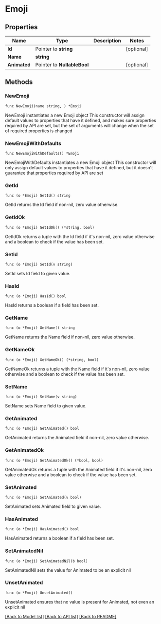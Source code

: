 # Emoji

## Properties

Name | Type | Description | Notes
------------ | ------------- | ------------- | -------------
**Id** | Pointer to **string** |  | [optional] 
**Name** | **string** |  | 
**Animated** | Pointer to **NullableBool** |  | [optional] 

## Methods

### NewEmoji

`func NewEmoji(name string, ) *Emoji`

NewEmoji instantiates a new Emoji object
This constructor will assign default values to properties that have it defined,
and makes sure properties required by API are set, but the set of arguments
will change when the set of required properties is changed

### NewEmojiWithDefaults

`func NewEmojiWithDefaults() *Emoji`

NewEmojiWithDefaults instantiates a new Emoji object
This constructor will only assign default values to properties that have it defined,
but it doesn't guarantee that properties required by API are set

### GetId

`func (o *Emoji) GetId() string`

GetId returns the Id field if non-nil, zero value otherwise.

### GetIdOk

`func (o *Emoji) GetIdOk() (*string, bool)`

GetIdOk returns a tuple with the Id field if it's non-nil, zero value otherwise
and a boolean to check if the value has been set.

### SetId

`func (o *Emoji) SetId(v string)`

SetId sets Id field to given value.

### HasId

`func (o *Emoji) HasId() bool`

HasId returns a boolean if a field has been set.

### GetName

`func (o *Emoji) GetName() string`

GetName returns the Name field if non-nil, zero value otherwise.

### GetNameOk

`func (o *Emoji) GetNameOk() (*string, bool)`

GetNameOk returns a tuple with the Name field if it's non-nil, zero value otherwise
and a boolean to check if the value has been set.

### SetName

`func (o *Emoji) SetName(v string)`

SetName sets Name field to given value.


### GetAnimated

`func (o *Emoji) GetAnimated() bool`

GetAnimated returns the Animated field if non-nil, zero value otherwise.

### GetAnimatedOk

`func (o *Emoji) GetAnimatedOk() (*bool, bool)`

GetAnimatedOk returns a tuple with the Animated field if it's non-nil, zero value otherwise
and a boolean to check if the value has been set.

### SetAnimated

`func (o *Emoji) SetAnimated(v bool)`

SetAnimated sets Animated field to given value.

### HasAnimated

`func (o *Emoji) HasAnimated() bool`

HasAnimated returns a boolean if a field has been set.

### SetAnimatedNil

`func (o *Emoji) SetAnimatedNil(b bool)`

 SetAnimatedNil sets the value for Animated to be an explicit nil

### UnsetAnimated
`func (o *Emoji) UnsetAnimated()`

UnsetAnimated ensures that no value is present for Animated, not even an explicit nil

[[Back to Model list]](../README.md#documentation-for-models) [[Back to API list]](../README.md#documentation-for-api-endpoints) [[Back to README]](../README.md)


